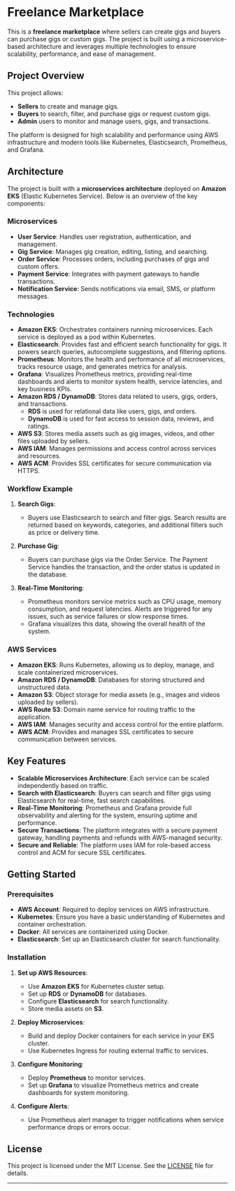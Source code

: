 # Freelance Marketplace

This is a **freelance marketplace** where sellers can create gigs and buyers can purchase gigs or custom gigs. The project is built using a microservice-based architecture and leverages multiple technologies to ensure scalability, performance, and ease of management.

## Project Overview

This project allows:
- **Sellers** to create and manage gigs.
- **Buyers** to search, filter, and purchase gigs or request custom gigs.
- **Admin** users to monitor and manage users, gigs, and transactions.

The platform is designed for high scalability and performance using AWS infrastructure and modern tools like Kubernetes, Elasticsearch, Prometheus, and Grafana.

## Architecture

The project is built with a **microservices architecture** deployed on **Amazon EKS** (Elastic Kubernetes Service). Below is an overview of the key components:

### Microservices

- **User Service**: Handles user registration, authentication, and management.
- **Gig Service**: Manages gig creation, editing, listing, and searching.
- **Order Service**: Processes orders, including purchases of gigs and custom offers.
- **Payment Service**: Integrates with payment gateways to handle transactions.
- **Notification Service**: Sends notifications via email, SMS, or platform messages.

### Technologies

- **Amazon EKS**: Orchestrates containers running microservices. Each service is deployed as a pod within Kubernetes.
- **Elasticsearch**: Provides fast and efficient search functionality for gigs. It powers search queries, autocomplete suggestions, and filtering options.
- **Prometheus**: Monitors the health and performance of all microservices, tracks resource usage, and generates metrics for analysis.
- **Grafana**: Visualizes Prometheus metrics, providing real-time dashboards and alerts to monitor system health, service latencies, and key business KPIs.
- **Amazon RDS / DynamoDB**: Stores data related to users, gigs, orders, and transactions.
  - **RDS** is used for relational data like users, gigs, and orders.
  - **DynamoDB** is used for fast access to session data, reviews, and ratings.
- **AWS S3**: Stores media assets such as gig images, videos, and other files uploaded by sellers.
- **AWS IAM**: Manages permissions and access control across services and resources.
- **AWS ACM**: Provides SSL certificates for secure communication via HTTPS.

### Workflow Example

1. **Search Gigs**:
   - Buyers use Elasticsearch to search and filter gigs. Search results are returned based on keywords, categories, and additional filters such as price or delivery time.

2. **Purchase Gig**:
   - Buyers can purchase gigs via the Order Service. The Payment Service handles the transaction, and the order status is updated in the database.

3. **Real-Time Monitoring**:
   - Prometheus monitors service metrics such as CPU usage, memory consumption, and request latencies. Alerts are triggered for any issues, such as service failures or slow response times.
   - Grafana visualizes this data, showing the overall health of the system.

### AWS Services

- **Amazon EKS**: Runs Kubernetes, allowing us to deploy, manage, and scale containerized microservices.
- **Amazon RDS / DynamoDB**: Databases for storing structured and unstructured data.
- **Amazon S3**: Object storage for media assets (e.g., images and videos uploaded by sellers).
- **AWS Route 53**: Domain name service for routing traffic to the application.
- **AWS IAM**: Manages security and access control for the entire platform.
- **AWS ACM**: Provides and manages SSL certificates to secure communication between services.

## Key Features

- **Scalable Microservices Architecture**: Each service can be scaled independently based on traffic.
- **Search with Elasticsearch**: Buyers can search and filter gigs using Elasticsearch for real-time, fast search capabilities.
- **Real-Time Monitoring**: Prometheus and Grafana provide full observability and alerting for the system, ensuring uptime and performance.
- **Secure Transactions**: The platform integrates with a secure payment gateway, handling payments and refunds with AWS-managed security.
- **Secure and Reliable**: The platform uses IAM for role-based access control and ACM for secure SSL certificates.

## Getting Started

### Prerequisites

- **AWS Account**: Required to deploy services on AWS infrastructure.
- **Kubernetes**: Ensure you have a basic understanding of Kubernetes and container orchestration.
- **Docker**: All services are containerized using Docker.
- **Elasticsearch**: Set up an Elasticsearch cluster for search functionality.

### Installation

1. **Set up AWS Resources**:
   - Use **Amazon EKS** for Kubernetes cluster setup.
   - Set up **RDS** or **DynamoDB** for databases.
   - Configure **Elasticsearch** for search functionality.
   - Store media assets on **S3**.

2. **Deploy Microservices**:
   - Build and deploy Docker containers for each service in your EKS cluster.
   - Use Kubernetes Ingress for routing external traffic to services.

3. **Configure Monitoring**:
   - Deploy **Prometheus** to monitor services.
   - Set up **Grafana** to visualize Prometheus metrics and create dashboards for system monitoring.

4. **Configure Alerts**:
   - Use Prometheus alert manager to trigger notifications when service performance drops or errors occur.

## License

This project is licensed under the MIT License. See the [LICENSE](LICENSE) file for details.

---